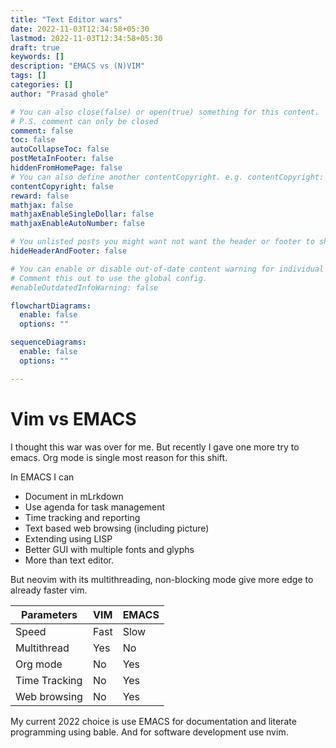 ```yaml
---
title: "Text Editor wars"
date: 2022-11-03T12:34:58+05:30
lastmod: 2022-11-03T12:34:58+05:30
draft: true
keywords: []
description: "EMACS vs (N)VIM"
tags: []
categories: []
author: "Prasad ghole"

# You can also close(false) or open(true) something for this content.
# P.S. comment can only be closed
comment: false
toc: false
autoCollapseToc: false
postMetaInFooter: false
hiddenFromHomePage: false
# You can also define another contentCopyright. e.g. contentCopyright: "This is another copyright."
contentCopyright: false
reward: false
mathjax: false
mathjaxEnableSingleDollar: false
mathjaxEnableAutoNumber: false

# You unlisted posts you might want not want the header or footer to show
hideHeaderAndFooter: false

# You can enable or disable out-of-date content warning for individual post.
# Comment this out to use the global config.
#enableOutdatedInfoWarning: false

flowchartDiagrams:
  enable: false
  options: ""

sequenceDiagrams: 
  enable: false
  options: ""

---
```


<!--more-->

# Vim vs EMACS
I thought this war was over for me. But recently I gave one more try to emacs. Org mode
is single most reason for this shift. 

In EMACS I can
- Document in mLrkdown
- Use agenda for task management
- Time tracking and reporting
- Text based web browsing (including picture)
- Extending using LISP 
- Better GUI with multiple fonts and glyphs
- More than text editor.

But neovim with its multithreading, non-blocking mode give more edge to already faster
vim.

| Parameters    | VIM    | EMACS |
| ------------- | ------ | ----- |
| Speed         | Fast   | Slow  |
| Multithread   | Yes    | No    |
| Org mode      | No     | Yes   |
| Time Tracking | No     | Yes   |
| Web browsing  | No     | Yes   |

My current 2022 choice is use EMACS for documentation and literate programming using bable.
And for software development use nvim.











